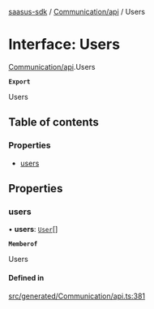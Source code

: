 [saasus-sdk](../README.md) / [Communication/api](../modules/Communication_api.md) / Users

# Interface: Users

[Communication/api](../modules/Communication_api.md).Users

**`Export`**

Users

## Table of contents

### Properties

- [users](Communication_api.Users.md#users)

## Properties

### users

• **users**: [`User`](Communication_api.User.md)[]

**`Memberof`**

Users

#### Defined in

[src/generated/Communication/api.ts:381](https://github.com/saasus-platform/saasus-sdk-javascript/blob/55abc15/src/generated/Communication/api.ts#L381)
